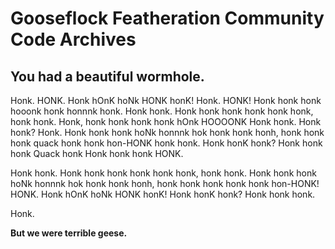 # Gooseflock Featheration Community Code Archives

## You had a beautiful wormhole.

Honk. HONK. Honk hOnK hoNk HONK honK! Honk. HONK! Honk honk honk hooonk honk honnnk honk. Honk honk. Honk honk honk honk honk honk, honk honk. Honk, honk honk honk honk hOnk HOOOONK Honk honk. Honk honk? Honk. Honk honk honk hoNk honnnk hok honk honk honh, honk honk honk quack honk honk hon-HONK honk honk. Honk honK honk? Honk honk honk Quack honk Honk honk honk HONK.

Honk honk. Honk honk honk honk honk honk, honk honk. Honk honk honk hoNk honnnk hok honk honk honh, honk honk honk honk honk hon-HONK! HONK. Honk hOnK hoNk HONK honK! Honk honK honk? Honk honk honk.

Honk.

**But we were terrible geese.**
